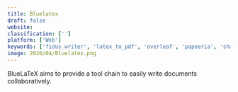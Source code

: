 ```yaml
---
title: Bluelatex
draft: false 
website: 
classification: ['']
platform: ['Web']
keywords: ['fidus_writer', 'latex_to_pdf', 'overleaf', 'papeeria', 'sharelatex', 'texiteasy', 'typeset', 'verbtex_latex_editor']
image: 2020/04/Bluelatex.png
---
```

BlueLaTeX aims to provide a tool chain to easily write documents collaboratively.